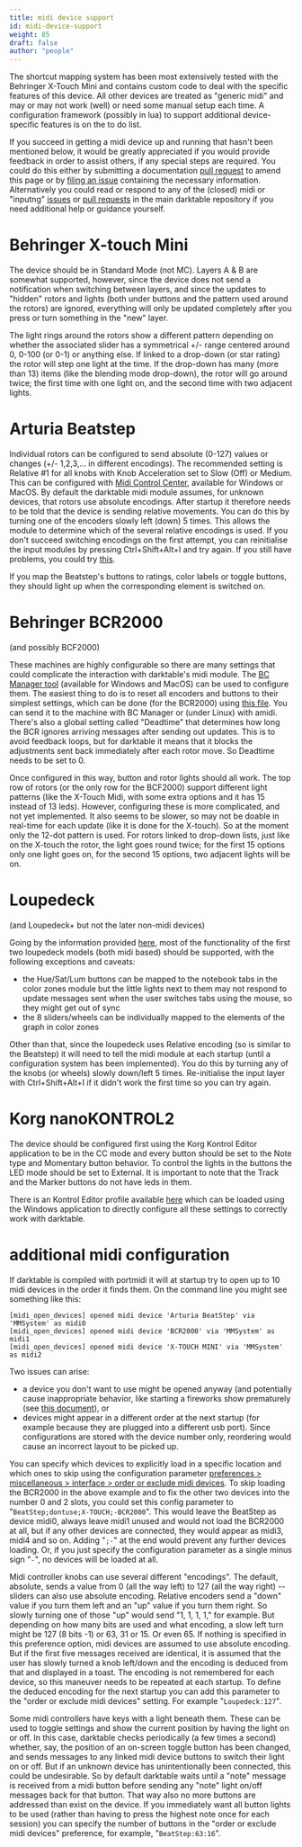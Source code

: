 ```yaml
---
title: midi device support
id: midi-device-support
weight: 85
draft: false
author: "people"
---
```


The shortcut mapping system has been most extensively tested with the Behringer X-Touch Mini and contains custom code to deal with the specific features of this device. All other devices are treated as "generic midi" and may or may not work (well) or need some manual setup each time. A configuration framework (possibly in lua) to support additional device-specific features is on the to do list.

If you succeed in getting a midi device up and running that hasn't been mentioned below, it would be greatly appreciated if you would provide feedback in order to assist others, if any special steps are required. You could do this either by submitting a documentation [pull request](https://github.com/darktable-org/dtdocs/pulls) to amend this page or by [filing an issue](https://github.com/darktable-org/dtdocs/issues) containing the necessary information. Alternatively you could read or respond to any of the (closed) midi or "inputng" [issues](https://github.com/darktable-org/darktable/issues) or [pull requests](https://github.com/darktable-org/darktable/pulls) in the main darktable repository if you need additional help or guidance yourself.

# Behringer X-touch Mini

The device should be in Standard Mode (not MC). Layers A & B are somewhat supported, however, since the device does not send a notification when switching between layers, and since the updates to "hidden" rotors and lights (both under buttons and the pattern used around the rotors) are ignored, everything will only be updated completely after you press or turn something in the "new" layer.

The light rings around the rotors show a different pattern depending on whether the associated slider has a symmetrical +/- range centered around 0, 0-100 (or 0-1) or anything else. If linked to a drop-down (or star rating) the rotor will step one light at the time. If the drop-down has many (more than 13) items (like the blending mode drop-down), the rotor will go around twice; the first time with one light on, and the second time with two adjacent lights.

# Arturia Beatstep

Individual rotors can be configured to send absolute (0-127) values or changes (+/- 1,2,3,... in different encodings). The recommended setting is Relative #1 for all knobs with Knob Acceleration set to Slow (Off) or Medium. This can be configured with [Midi Control Center](https://www.arturia.com/support/downloads&manuals), available for Windows or MacOS. By default the darktable midi module assumes, for unknown devices, that rotors use absolute encodings. After startup it therefore needs to be told that the device is sending relative movements. You can do this by turning one of the encoders slowly left (down) 5 times. This allows the module to determine which of the several relative encodings is used. If you don't succeed switching encodings on the first attempt, you can reinitialise the input modules by pressing Ctrl+Shift+Alt+I and try again. If you still have problems, you could try [this](https://wd40.co.uk/product/fast-drying-contact-cleaner/).

If you map the Beatstep's buttons to ratings, color labels or toggle buttons, they should light up when the corresponding element is switched on.

# Behringer BCR2000 

(and possibly BCF2000)

These machines are highly configurable so there are many settings that could complicate the interaction with darktable's midi module. The [BC Manager tool](https://mountainutilities.eu/bcmanager) (available for Windows and MacOS) can be used to configure them. The easiest thing to do is to reset all encoders and buttons to their simplest settings, which can be done (for the BCR2000) using [this file](https://github.com/dterrahe/darktable/files/6539400/bcr2000.all.buttons.and.encoders.zip). You can send it to the machine with BC Manager or (under Linux) with amidi. There's also a global setting called "Deadtime" that determines how long the BCR ignores arriving messages after sending out updates. This is to avoid feedback loops, but for darktable it means that it blocks the adjustments sent back immediately after each rotor move. So Deadtime needs to be set to 0.

Once configured in this way, button and rotor lights should all work. The top row of rotors (or the only row for the BCF2000) support different light patterns (like the X-Touch Midi, with some extra options and it has 15 instead of 13 leds). However, configuring these is more complicated, and not yet implemented. It also seems to be slower, so may not be doable in real-time for each update (like it is done for the X-touch). So at the moment only the 12-dot pattern is used. For rotors linked to drop-down lists, just like on the X-touch the rotor, the light goes round twice; for the first 15 options only one light goes on, for the second 15 options, two adjacent lights will be on.

# Loupedeck 

(and Loupedeck+ but not the later non-midi devices) 

Going by the information provided [here](https://discuss.pixls.us/t/midi-controller-for-darktable/2582/92), most of the functionality of the first two loupedeck models (both midi based) should be supported, with the following exceptions and caveats:

- the Hue/Sat/Lum buttons can be mapped to the notebook tabs in the color zones module but the little lights next to them may not respond to update messages sent when the user switches tabs using the mouse, so they might get out of sync
- the 8 sliders/wheels can be individually mapped to the elements of the graph in color zones

Other than that, since the loupedeck uses Relative encoding (so is similar to the Beatstep) it will need to tell the midi module at each startup (until a configuration system has been implemented). You do this by turning any of the knobs (or wheels) slowly down/left 5 times. Re-initialise the input layer with Ctrl+Shift+Alt+I if it didn't work the first time so you can try again.

# Korg nanoKONTROL2

The device should be configured first using the Korg Kontrol Editor application to be in the CC mode and every button should be set to the Note type and Momentary button behavior. To control the lights in the buttons the LED mode should be set to External. It is important to note that the Track and the Marker buttons do not have leds in them.

There is an Kontrol Editor profile available [here](https://github.com/darktable-org/darktable/files/7603658/note_buttons.zip) which can be loaded using the Windows application to directly configure all these settings to correctly work with darktable.

# additional midi configuration

If darktable is compiled with portmidi it will at startup try to open up to 10 midi devices in the order it finds them. On the command line you might see something like this:

```
[midi_open_devices] opened midi device 'Arturia BeatStep' via 'MMSystem' as midi0
[midi_open_devices] opened midi device 'BCR2000' via 'MMSystem' as midi1
[midi_open_devices] opened midi device 'X-TOUCH MINI' via 'MMSystem' as midi2
```

Two issues can arise:

- a device you don't want to use might be opened anyway (and potentially cause inappropriate behavior, like starting a fireworks show prematurely (see [this document](http://webcache.googleusercontent.com/search?q=cache:6EcEOjfjiAkJ:gmbh.pyropak.com/docs/downloads/surefire-prologic-digital-controller_rev2010.pdf+&cd=1&hl=en&ct=clnk&gl=us)), or
- devices might appear in a different order at the next startup (for example because they are plugged into a different usb port). Since configurations are stored with the device number only, reordering would cause an incorrect layout to be picked up.

You can specify which devices to explicitly load in a specific location and which ones to skip using the configuration parameter [preferences > miscellaneous > interface > order or exclude midi devices](../preferences-settings/miscellaneous.md#interface). To skip loading the BCR2000 in the above example and to fix the other two devices into the number 0 and 2 slots, you could set this config parameter to "`BeatStep;dontuse;X-TOUCH;-BCR2000`". This would leave the BeatStep as device midi0, always leave midi1 unused and would not load the BCR2000 at all, but if any other devices are connected, they would appear as midi3, midi4 and so on. Adding "`;-`" at the end would prevent any further devices loading. Or, if you just specify the configuration parameter as a single minus sign "`-`", no devices will be loaded at all.

Midi controller knobs can use several different "encodings". The default, absolute, sends a value from 0 (all the way left) to 127 (all the way right) -- sliders can also use absolute encoding. Relative encoders send a "down" value if you turn them left and an "up" value if you turn them right. So slowly turning one of those "up" would send "1, 1, 1, 1," for example. But depending on how many bits are used and what encoding, a slow left turn might be 127 (8 bits -1) or 63, 31 or 15. Or even 65. If nothing is specified in this preference option, midi devices are assumed to use absolute encoding. But if the first five messages received are identical, it is assumed that the user has slowly turned a knob left/down and the encoding is deduced from that and displayed in a toast. The encoding is not remembered for each device, so this maneuver needs to be repeated at each startup. To define the deduced encoding for the next startup you can add this parameter to the "order or exclude midi devices" setting. For example "`Loupedeck:127`".

Some midi controllers have keys with a light beneath them. These can be used to toggle settings and show the current position by having the light on or off. In this case, darktable checks periodically (a few times a second) whether, say, the position of an on-screen toggle button has been changed, and sends messages to any linked midi device buttons to switch their light on or off. But if an unknown device has unintentionally been connected, this could be undesirable. So by default darktable waits until a "note" message is received from a midi button before sending any "note" light on/off messages back for that button. That way also no more buttons are addressed than exist on the device. If you immediately want all button lights to be used (rather than having to press the highest note once for each session) you can specify the number of buttons in the "order or exclude midi devices" preference, for example, "`BeatStep:63:16`".
